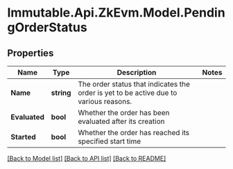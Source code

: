 # Immutable.Api.ZkEvm.Model.PendingOrderStatus

## Properties

Name | Type | Description | Notes
------------ | ------------- | ------------- | -------------
**Name** | **string** | The order status that indicates the order is yet to be active due to various reasons. | 
**Evaluated** | **bool** | Whether the order has been evaluated after its creation | 
**Started** | **bool** | Whether the order has reached its specified start time | 

[[Back to Model list]](../README.md#documentation-for-models) [[Back to API list]](../README.md#documentation-for-api-endpoints) [[Back to README]](../README.md)

